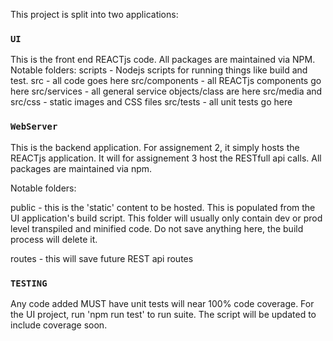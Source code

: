This project is split into two applications:

### `UI`

This is the front end REACTjs code. All packages are maintained via NPM.
Notable folders:
scripts - Nodejs scripts for running things like build and test.
src - all code goes here
src/components - all REACTjs components go here
src/services - all general service objects/class are here
src/media and src/css - static images and CSS files
src/tests - all unit tests go here


### `WebServer`

This is the backend application. For assignement 2, it simply hosts the REACTjs
application. It will for assignement 3 host the RESTfull api calls.
All packages are maintained via npm.

Notable folders:

public - this is the 'static' content to be hosted. This is populated from the
UI application's build script. This folder will usually only contain dev or prod
level transpiled and minified code. Do not save anything here, the build process
will delete it.

routes - this will save future REST api routes

### `TESTING`
Any code added MUST have unit tests will near 100% code coverage. For the UI
project, run 'npm run test' to run suite. The script will be updated to include 
coverage soon.